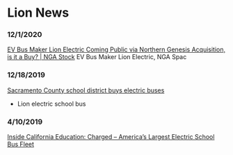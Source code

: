 # Lion News


### 12/1/2020
[EV Bus Maker Lion Electric Coming Public via Northern Genesis Acquisition, is it a Buy? | NGA Stock](https://www.youtube.com/watch?v=j5djsvEUP0w)
EV Bus Maker Lion Electric, NGA Spac


### 12/18/2019
[Sacramento County school district buys electric buses](https://www.youtube.com/watch?v=vqBTiMpp-Gk)
- Lion electric school bus


### 4/10/2019
[Inside California Education: Charged – America’s Largest Electric School Bus Fleet](https://www.youtube.com/watch?v=Tj1yPvK9yaQ)
